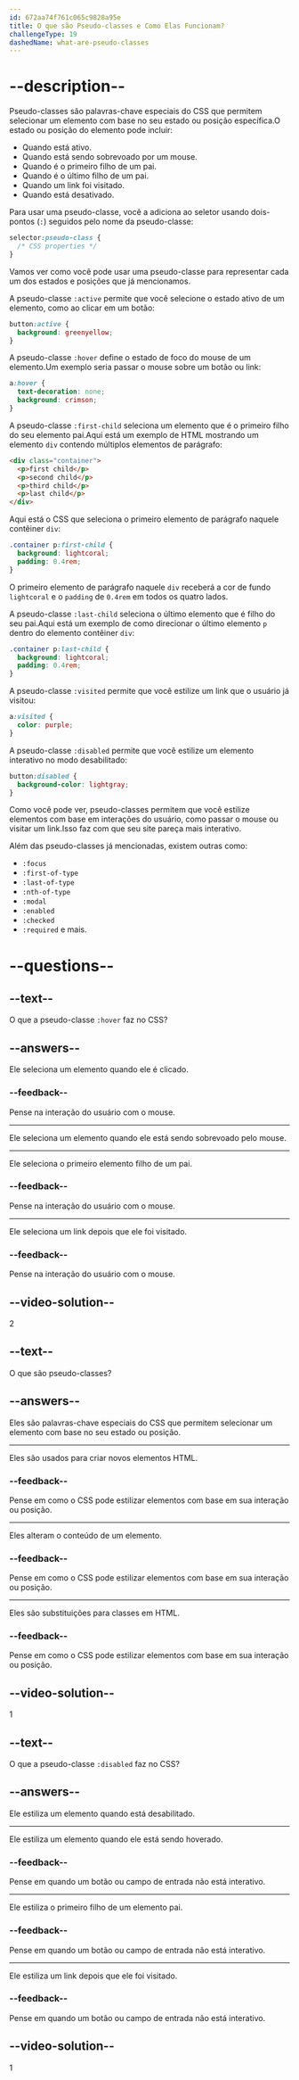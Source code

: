 ```yaml
---
id: 672aa74f761c065c9828a95e
title: O que são Pseudo-classes e Como Elas Funcionam?
challengeType: 19
dashedName: what-are-pseudo-classes
---
```


# --description--

Pseudo-classes são palavras-chave especiais do CSS que permitem selecionar um elemento com base no seu estado ou posição específica.O estado ou posição do elemento pode incluir:

- Quando está ativo.
- Quando está sendo sobrevoado por um mouse.
- Quando é o primeiro filho de um pai.
- Quando é o último filho de um pai.
- Quando um link foi visitado.
- Quando está desativado.

Para usar uma pseudo-classe, você a adiciona ao seletor usando dois-pontos (`:`) seguidos pelo nome da pseudo-classe: 

```css
selector:pseudo-class {
  /* CSS properties */
}
```

Vamos ver como você pode usar uma pseudo-classe para representar cada um dos estados e posições que já mencionamos.

A pseudo-classe `:active` permite que você selecione o estado ativo de um elemento, como ao clicar em um botão:

```css
button:active {
  background: greenyellow;
}
```

A pseudo-classe `:hover` define o estado de foco do mouse de um elemento.Um exemplo seria passar o mouse sobre um botão ou link:

```css
a:hover {
  text-decoration: none;
  background: crimson;
}
```

A pseudo-classe `:first-child` seleciona um elemento que é o primeiro filho do seu elemento pai.Aqui está um exemplo de HTML mostrando um elemento `div` contendo múltiplos elementos de parágrafo:

```html
<div class="container">
  <p>first child</p>
  <p>second child</p>
  <p>third child</p>
  <p>last child</p>
</div>
```

Aqui está o CSS que seleciona o primeiro elemento de parágrafo naquele contêiner `div`: 

```css
.container p:first-child {
  background: lightcoral;
  padding: 0.4rem;
}
```

O primeiro elemento de parágrafo naquele `div` receberá a cor de fundo `lightcoral` e o `padding` de `0.4rem` em todos os quatro lados. 

A pseudo-classe `:last-child` seleciona o último elemento que é filho do seu pai.Aqui está um exemplo de como direcionar o último elemento `p` dentro do elemento contêiner `div`:

```css
.container p:last-child {
  background: lightcoral;
  padding: 0.4rem;
}
```

A pseudo-classe `:visited` permite que você estilize um link que o usuário já visitou:

```css
a:visited {
  color: purple;
}
```

A pseudo-classe `:disabled` permite que você estilize um elemento interativo no modo desabilitado:

```css
button:disabled {
  background-color: lightgray;  
}
```

Como você pode ver, pseudo-classes permitem que você estilize elementos com base em interações do usuário, como passar o mouse ou visitar um link.Isso faz com que seu site pareça mais interativo.

Além das pseudo-classes já mencionadas, existem outras como:

- `:focus`
- `:first-of-type`
- `:last-of-type`
- `:nth-of-type`
- `:modal`
- `:enabled`
- `:checked`
- `:required` e mais.

# --questions--

## --text--

O que a pseudo-classe `:hover` faz no CSS?

## --answers--

Ele seleciona um elemento quando ele é clicado.

### --feedback--

Pense na interação do usuário com o mouse.

---

Ele seleciona um elemento quando ele está sendo sobrevoado pelo mouse.

---

Ele seleciona o primeiro elemento filho de um pai.

### --feedback--

Pense na interação do usuário com o mouse.

---

Ele seleciona um link depois que ele foi visitado.

### --feedback--

Pense na interação do usuário com o mouse.

## --video-solution--

2

## --text--

O que são pseudo-classes?

## --answers--

Eles são palavras-chave especiais do CSS que permitem selecionar um elemento com base no seu estado ou posição.

---

Eles são usados para criar novos elementos HTML.

### --feedback--

Pense em como o CSS pode estilizar elementos com base em sua interação ou posição.

---

Eles alteram o conteúdo de um elemento.

### --feedback--

Pense em como o CSS pode estilizar elementos com base em sua interação ou posição.

---

Eles são substituições para classes em HTML.

### --feedback--

Pense em como o CSS pode estilizar elementos com base em sua interação ou posição.

## --video-solution--

1

## --text--

O que a pseudo-classe `:disabled` faz no CSS?

## --answers--

Ele estiliza um elemento quando está desabilitado.

---

Ele estiliza um elemento quando ele está sendo hoverado.

### --feedback--

Pense em quando um botão ou campo de entrada não está interativo.

---

Ele estiliza o primeiro filho de um elemento pai.

### --feedback--

Pense em quando um botão ou campo de entrada não está interativo.

---

Ele estiliza um link depois que ele foi visitado.

### --feedback--

Pense em quando um botão ou campo de entrada não está interativo.

## --video-solution--

1
